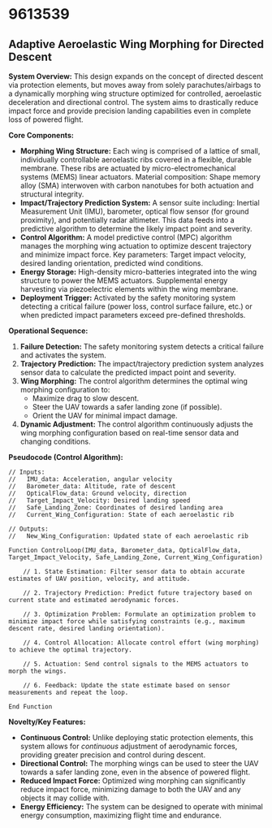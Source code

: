 # 9613539

## Adaptive Aeroelastic Wing Morphing for Directed Descent

**System Overview:** This design expands on the concept of directed descent via protection elements, but moves away from solely parachutes/airbags to a dynamically morphing wing structure optimized for controlled, aeroelastic deceleration and directional control. The system aims to drastically reduce impact force and provide precision landing capabilities even in complete loss of powered flight.

**Core Components:**

*   **Morphing Wing Structure:** Each wing is comprised of a lattice of small, individually controllable aeroelastic ribs covered in a flexible, durable membrane. These ribs are actuated by micro-electromechanical systems (MEMS) linear actuators. Material composition: Shape memory alloy (SMA) interwoven with carbon nanotubes for both actuation and structural integrity.
*   **Impact/Trajectory Prediction System:** A sensor suite including: Inertial Measurement Unit (IMU), barometer, optical flow sensor (for ground proximity), and potentially radar altimeter. This data feeds into a predictive algorithm to determine the likely impact point and severity.
*   **Control Algorithm:** A model predictive control (MPC) algorithm manages the morphing wing actuation to optimize descent trajectory and minimize impact force. Key parameters: Target impact velocity, desired landing orientation, predicted wind conditions.
*   **Energy Storage:** High-density micro-batteries integrated into the wing structure to power the MEMS actuators. Supplemental energy harvesting via piezoelectric elements within the wing membrane.
*   **Deployment Trigger:** Activated by the safety monitoring system detecting a critical failure (power loss, control surface failure, etc.) or when predicted impact parameters exceed pre-defined thresholds.

**Operational Sequence:**

1.  **Failure Detection:** The safety monitoring system detects a critical failure and activates the system.
2.  **Trajectory Prediction:** The impact/trajectory prediction system analyzes sensor data to calculate the predicted impact point and severity.
3.  **Wing Morphing:** The control algorithm determines the optimal wing morphing configuration to:
    *   Maximize drag to slow descent.
    *   Steer the UAV towards a safer landing zone (if possible).
    *   Orient the UAV for minimal impact damage.
4.  **Dynamic Adjustment:** The control algorithm continuously adjusts the wing morphing configuration based on real-time sensor data and changing conditions.

**Pseudocode (Control Algorithm):**

```
// Inputs:
//   IMU_data: Acceleration, angular velocity
//   Barometer_data: Altitude, rate of descent
//   OpticalFlow_data: Ground velocity, direction
//   Target_Impact_Velocity: Desired landing speed
//   Safe_Landing_Zone: Coordinates of desired landing area
//   Current_Wing_Configuration: State of each aeroelastic rib

// Outputs:
//   New_Wing_Configuration: Updated state of each aeroelastic rib

Function ControlLoop(IMU_data, Barometer_data, OpticalFlow_data, Target_Impact_Velocity, Safe_Landing_Zone, Current_Wing_Configuration)

    // 1. State Estimation: Filter sensor data to obtain accurate estimates of UAV position, velocity, and attitude.

    // 2. Trajectory Prediction: Predict future trajectory based on current state and estimated aerodynamic forces.

    // 3. Optimization Problem: Formulate an optimization problem to minimize impact force while satisfying constraints (e.g., maximum descent rate, desired landing orientation).

    // 4. Control Allocation: Allocate control effort (wing morphing) to achieve the optimal trajectory.

    // 5. Actuation: Send control signals to the MEMS actuators to morph the wings.

    // 6. Feedback: Update the state estimate based on sensor measurements and repeat the loop.

End Function
```

**Novelty/Key Features:**

*   **Continuous Control:** Unlike deploying static protection elements, this system allows for *continuous* adjustment of aerodynamic forces, providing greater precision and control during descent.
*   **Directional Control:** The morphing wings can be used to steer the UAV towards a safer landing zone, even in the absence of powered flight.
*   **Reduced Impact Force:** Optimized wing morphing can significantly reduce impact force, minimizing damage to both the UAV and any objects it may collide with.
*   **Energy Efficiency:** The system can be designed to operate with minimal energy consumption, maximizing flight time and endurance.